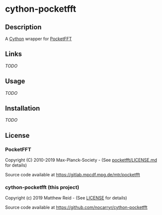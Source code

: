 # cython-pocketfft

## Description

A [Cython] wrapper for [PocketFFT]

## Links

*TODO*

## Usage

*TODO*

## Installation

*TODO*

## License

### PocketFFT

Copyright (C) 2010-2019 Max-Planck-Society - (See [pocketfft/LICENSE.md](cypocketfft/_pocketfft_lib/LICENSE.md) for details)

Source code available at https://gitlab.mpcdf.mpg.de/mtr/pocketfft

### cython-pocketfft (this project)

Copyright (c) 2019 Matthew Reid - (See [LICENSE](LICENSE) for details)

Source code available at https://github.com/nocarryr/cython-pocketfft


[Cython]: https://cython.org/
[PocketFFT]: https://gitlab.mpcdf.mpg.de/mtr/pocketfft
